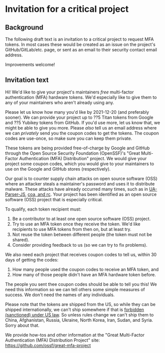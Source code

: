 # Invitation for a critical project

## Background

The following draft text is an invitation to a critical project
to request MFA tokens. In most cases these would be created
as an issue on the project's GitHub/GitLab/etc. page, or sent as
an email to their security contact email address.

Improvements welcome!

## Invitation text

Hi! We'd like to give your project's maintainers
*free* multi-factor authentication (MFA) hardware tokens.
We'd especially like to give them to any of your maintainers
who aren't already using any.

Please let us know how many you'd like by 2021-12-20 (and preferably sooner).
We can provide your project up to ??5 Titan tokens from Google and
??5 Yubikey tokens from GitHub.  If you'd use more, let us know that,
we might be able to give you more.  Please *also* tell us an email
address where we can *privately* send you the coupon codes to get the tokens.
The coupon codes are use-once, so make sure you can keep them private.

These tokens are being provided free-of-charge by Google and GitHub
through the Open Source Security Foundation (OpenSSF)'s
"Great Multi-Factor Authentication (MFA) Distribution" project.
We would give your project some coupon codes, which you would give to
your maintainers to use on the Google and GitHub stores (respectively).

Our goal is to counter supply chain attacks on open source software (OSS)
where an attacker steals a maintainer's password and uses it to distribute
malware. These attacks have already occurred many times, such as in
[UA-Parser-JS]([https://portswigger.net/daily-swig/popular-npm-package-ua-parser-js-poisoned-with-cryptomining-password-stealing-malware), [coa, and rc](https://therecord.media/malware-found-in-coa-and-rc-two-npm-packages-with-23m-weekly-downloads/).
Your project has been identified as an open source software (OSS) project
that is especially critical.

To qualify, each token recipient must:

1. Be a contributor to at least one open source software (OSS) project.
2. Try to use an MFA token once they receive the token.
   We'd like recipients to use MFA tokens from then on, but at least try.
3. Not reuse the token between different people (the token must not be shared).
4. Consider providing feedback to us (so we can try to fix problems).

We also need each project that receives coupon codes
to tell us, within 30 days of getting the codes:

1. How many people used the coupon codes to receive an MFA token, and
2. How many of those people didn't have an MFA hardware
   token before.

The people you sent thee coupon codes should be able to tell you this!
We need this information so we can tell others some simple measures of success.
We don't need the names of any individuals.

Please note that the tokens are shipped from the US, so while they
can be shipped internationally, we can't ship somewhere if that is
[forbidden (sanctioned) under US law](https://home.treasury.gov/policy-issues/financial-sanctions/sanctions-programs-and-country-information).
So unless rules change we can't ship them to China, Afghanistan, Russia,
Ukraine, North Korea, Iran, Sudan, and Syria.  Sorry about that.

We provide how-tos and other information at the
"Great Multi-Factor Authentication (MFA) Distribution Project" site:
<https://github.com/ossf/great-mfa-project>

